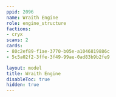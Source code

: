 ```yaml
---
ppid: 2096
name: Wraith Engine
role: engine_structure
factions:
- cryx
scans: 2
cards:
- 80c2ef89-f1ae-3770-b05e-a1046819886c
- 5c5a02f2-3ffe-3f49-99ae-0ad83b9b2fe9

layout: model
title: Wraith Engine
disableToc: true
hidden: true
---
```

